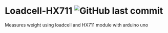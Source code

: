# Loadcell-HX711 <img alt="GitHub last commit" src="https://img.shields.io/github/last-commit/altaiirdesmond/Loadcell-HX711.svg?style=flat-square">

Measures weight using loadcell and HX711 module with arduino uno
